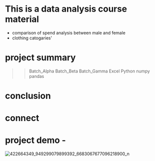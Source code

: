 # This is a data analysis course material

- comparison of spend analysis between male and female
- clothing catogaries'

# project summary
>> Batch_Alpha
>> Batch_Beta
>> Batch_Gamma
>> Excel
>> Python
>> numpy
>> pandas

# conclusion

# connect

# project demo - 

![422664349_949299079899392_6683067677096218900_n](https://github.com/Randrita/DataAnalysis_DataspaceBatch_1/assets/60352282/8d9342d1-6617-45bc-89fd-23fb82600c4f )
